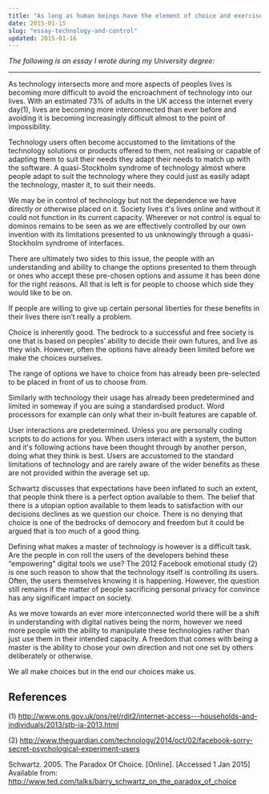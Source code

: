 ```yaml
---
title: "As long as human beings have the element of choice and exercise that element of choice, technology will stay the slave and man its master."
date: 2015-01-15
slug: "essay-technology-and-control"
updated: 2015-01-16
---
```


_The following is an essay I wrote during my University degree:_

---

As technology intersects more and more aspects of peoples lives is becoming more difficult to avoid the encroachment of technology into our lives. With an estimated 73% of adults in the UK access the internet every day(1), lives are becoming more interconnected than ever before and avoiding it is becoming increasingly difficult almost to the point of impossibility.

Technology users often become accustomed to the limitations of the technology solutions or products offered to them, not realising or capable of adapting them to suit their needs they adapt their needs to match up with the software. A quasi-Stockholm syndrome of technology almost where people adapt to suit the technology where they could just as easily adapt the technology, master it, to suit their needs.

We may be in control of technology but not the dependence we have directly or otherwise placed on it. Society lives it's lives online and without it could not function in its current capacity. Wherever or not control is equal to dominos remains to be seen as we are effectively controlled by our own invention with its limitations presented to us unknowingly through a quasi-Stockholm syndrome of interfaces.

There are ultimately two sides to this issue, the people with an understanding and ability to change the options presented to them through or ones who accept these pre-chosen options and assume it has been done for the right reasons. All that is left is for people to choose which side they would like to be on.

If people are willing to give up certain personal liberties for these benefits in their lives there isn’t really a problem.

Choice is inherently good. The bedrock to a successful and free society is one that is based on peoples’ ability to decide their own futures, and live as they wish. However, often the options have already been limited before we make the choices ourselves.

The range of options we have to choice from has already been pre-selected to be placed in front of us to choose from.

Similarly with technology their usage has already been predetermined and limited in someway if you are suing a standardised product. Word processors for example can only what their in-built features are capable of.

User interactions are predetermined. Unless you are personally coding scripts to do actions for you. When users interact with a system, the button and it's following actions have been thought through by another person, doing what they think is best. Users are accustomed to the standard limitations of technology and are rarely aware of the wider benefits as these are not provided within the average set up.

Schwartz discusses that expectations have been inflated to such an extent, that people think there is a perfect option available to them. The belief that there is a utopian option available to them leads to satisfaction with our decisions declines as we question our choice. There is no denying that choice is one of the bedrocks of democory and freedom but it could be argued that is too much of a good thing.

Defining what makes a master of technology is however is a difficult task. Are the people in con roll the users of the developers behind these “empowering” digital tools we use? The 2012 Facebook emotional study (2) is one such reason to show that the technology itself is controlling its users. Often, the users themselves knowing it is happening. However, the question still remains if the matter of people sacrificing personal privacy for convince has any significant impact on society.

As we move towards an ever more interconnected world there will be a shift in understanding with digital natives being the norm, however we need more people with the ability to manipulate these technologies rather than just use them in their intended capacity. A freedom that comes with being a master is the ability to chose your own direction and not one set by others deliberately or otherwise.

We all make choices but in the end our choices make us.

## References

(1) http://www.ons.gov.uk/ons/rel/rdit2/internet-access---households-and-individuals/2013/stb-ia-2013.html

(2) http://www.theguardian.com/technology/2014/oct/02/facebook-sorry-secret-psychological-experiment-users

Schwartz. 2005. The Paradox Of Choice. [Online]. [Accessed 1 Jan 2015] Available from: http://www.ted.com/talks/barry_schwartz_on_the_paradox_of_choice
